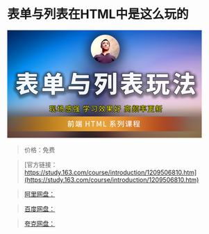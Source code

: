 # 表单与列表在HTML中是这么玩的

![img](../../../assets/study163/free/6fb4e8766ee34a568b4ba3dea8f37f0a.png)

> 价格：免费

> [官方链接：https://study.163.com/course/introduction/1209506810.htm](https://study.163.com/course/introduction/1209506810.htm)

> [阿里网盘：]()

> [百度网盘：]()

> [夸克网盘：]()

